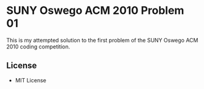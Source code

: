 # SUNY Oswego ACM 2010 Problem 01
This is my attempted solution to the first problem of the SUNY Oswego ACM 2010 coding competition.

## License
* MIT License